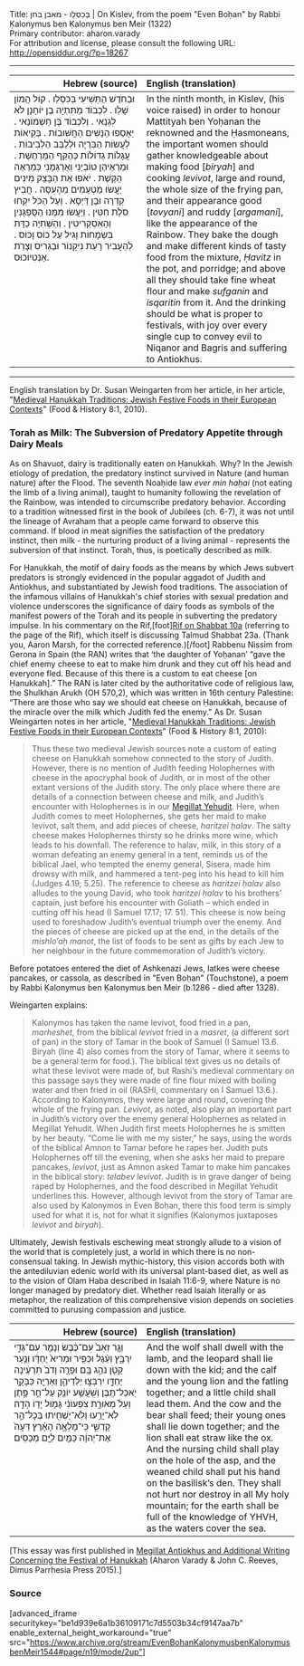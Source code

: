 <html>
<head></head>
<body>
Title: בְּכִסְלֵו - מאבן בֹחן | On Kislev, from the poem "Even Boḥan" by Rabbi Ḳalonymus ben Ḳalonymus ben Meir (1322)<br />
Primary contributor: aharon.varady<br />
For attribution and license, please consult the following URL: <a href="http://opensiddur.org/?p=18267">http://opensiddur.org/?p=18267</a>
<p />
<hr />

<table style="margin-left: auto;margin-right: auto;" class="draggable">
<thead><tr><th id="x" style="text-align: right;">Hebrew (source)</th><th style="text-align: left;">English (translation)</th></tr></thead>
<tbody>
<tr>
<td style="vertical-align:top;" width="46%">
<div class="liturgy"><span lang="he">
וּבַחֹדֶשׁ הַתְּשִׁיעִי בְּכִסְלֵו . 
קוֹל הֲמוֹן שָׁלֵו . 
לִכְבוֹד מַתִּתְיָה בֶן יוֹחָנָן לֹא לִגְנֵאי . 
וְלִכְבוֹד בֶּן חַשְׁמוֹנַאי . 
יֵאָסְפוּ הַנָּשִׁים הַחֲשׁוּבוֹת . 
בְּקִיאוֹת לַעֲשׂוֹת הַבִּרְיָה וּלְלַבֵּב הַלְּבִיבוֹת . 
עֲגָלוֹת גְדוֹלוֹת כְּהֶקֵּף הַמַּרְחֶשֶׁת . 
וּמַרְאֵיהֶן טוֹבְיָנִי וְאַרְגְּמָנִי 
כְּמַרְאֵה הַקֶּשֶׁת . 
יֹאפוּ אֶת הַבָּצֵק מִינִים יַעֲשׂוּ מַטְעַמִים מֵהָעִסָּה . 
חֲבִיץ קְדֵרָה וּבֶן דַּיְסָא . 
וְעַל הַכֹּל יִקְחוּ סֹלֶת חִטִּין . 
וְיַעֲשׂוּ מִמֶּנוּ הַסֻּפְגָּנִין וְהָאִסְקְרִיטִין . 
וְהַשְּׁתִיָה כַדָּת בִּשְׂמָחוֹת 
וָגִיל עַל כוֹס וָכוֹס . 
לְהַעֲבִיר רָעַת נִיקָנוֹר וּבַגְרִיס וְצָרַת אַנְטִיוֹכוּס.
</span></div>
</td>
 
<td style="vertical-align:top;" width="53%">
<div class="english">
In the ninth month, in Kislev, 
(his voice raised)
in order to honour Mattityah ben Yoḥanan the reknowned 
and the Ḥasmoneans, 
the important women should gather
knowledgeable about making food [<em>biryah</em>] and cooking <em>levivot</em>,
large and round, the whole size of the frying pan, 
and their appearance good [<em>tovyani</em>] and ruddy [<em>argamani</em>], 
like the appearance of the Rainbow.
They bake the dough and make different kinds of tasty food from the mixture,
<em>Ḥavitz</em> in the pot, and porridge; 
and above all they should take fine wheat flour 
and make <em>sufganin</em> and <em>isqaritin</em> from it.
And the drinking should be what is proper to festivals, 
with joy over every single cup 
to convey evil to Niqanor and Bagris and suffering to Antiokhus.
</div>
</td></tr></tbody></table>

<hr />

English translation by Dr. Susan Weingarten from her article, in her article, "<a href="https://www.academia.edu/12348903/Medieval_Hanukkah_traditions_Jewish_festive_foods_in_their_European_contexts">Medieval Hanukkah Traditions: Jewish Festive Foods in their European Contexts</a>" (Food &amp; History 8:1, 2010).

<h3>Torah as Milk: The Subversion of Predatory Appetite through Dairy Meals</h3>

As on Shavuot, dairy is traditionally eaten on Ḥanukkah. Why? In the Jewish etiology of predation, the predatory instinct survived in Nature (and human nature) after the Flood. The seventh Noaḥide law <em>ever min haḥai</em> (not eating the limb of a living animal), taught to humanity following the revelation of the Rainbow, was intended to circumscribe predatory behavior. According to a tradition witnessed first in the book of Jubilees (ch. 6-7), it was not until the lineage of Avraham that a people came forward to observe this command. If blood in meat signifies the satisfaction of the predatory instinct, then milk - the nurturing product of a living animal - represents the subversion of that instinct. Torah, thus, is poetically described as milk.

For Ḥanukkah, the motif of dairy foods as the means by which Jews subvert predators is strongly evidenced in the popular aggadot of Judith and Antiokhus, and substantiated by Jewish food traditions. The association of the infamous villains of Ḥanukkah's chief stories with sexual predation and violence underscores the significance of dairy foods as symbols of the manifest powers of the Torah and its people in subverting the predatory impulse. In his commentary on the Rif,[foot]<a href="https://www.sefaria.org/Rif_Shabbat.10a.2">Rif on Shabbat 10a</a> (referring to the page of the Rif), which itself is discussing Talmud Shabbat 23a. (Thank you, Aaron Marsh, for the corrected reference.)[/foot] Rabbenu Nissim from Gerona in Spain (the RAN) writes that ‘the daughter of Yoḥanan’ “gave the chief enemy cheese to eat to make him drunk and they cut off his head and everyone fled. Because of this there is a custom to eat cheese [on Ḥanukkah].” The RAN is later cited by the authoritative code of religious law, the Shulkhan Arukh (OH 570,2), which was written in 16th century Palestine: “There are those who say we should eat cheese on Ḥanukkah, because of the miracle over the milk which Judith fed the enemy.” As Dr. Susan Weingarten notes in her article, "<a href="http://books.openedition.org/obp/1045?lang=en">Medieval Hanukkah Traditions: Jewish Festive Foods in their European Contexts</a>" (Food &amp; History 8:1, 2010):

<blockquote>Thus these two medieval Jewish sources note a custom of eating cheese on Ḥanukkah somehow connected to the story of Judith. However, there is no mention of Judith feeding Holophernes with cheese in the apocryphal book of Judith, or in most of the other extant versions of the Judith story. The only place where there are details of a connection between cheese and milk, and Judith’s encounter with Holophernes is in our <a href="https://opensiddur.org/prayers-for/special-days/commemorative-days/hanukkah/megillat-yehudit-for-hanukkah/">Megillat Yehudit</a>. Here, when Judith comes to meet Holophernes, she gets her maid to make levivot, salt them, and add pieces of cheese, <em>haritzei ḥalav</em>. The salty cheese makes Holophernes thirsty so he drinks more wine, which leads to his downfall. The reference to halav, milk, in this story of a woman defeating an enemy general in a tent, reminds us of the biblical Jael, who tempted the enemy general, Sisera, made him drowsy with milk, and hammered a tent-peg into his head to kill him (Judges 4.19; 5.25). The reference to cheese as <em>haritzei ḥalav</em> also alludes to the young David, who took <em>haritzei ḥalav</em> to his brothers’ captain, just before his encounter with Goliath – which ended in cutting off his head (I Samuel 17.17; 17. 51). This cheese is now being used to foreshadow Judith’s eventual triumph over the enemy. And the pieces of cheese are picked up at the end, in the details of the <em>mishlo’aḥ manot</em>, the list of foods to be sent as gifts by each Jew to her neighbour in the future commemoration of Judith’s victory.</blockquote>

Before potatoes entered the diet of Ashkenazi Jews, latkes were cheese pancakes, or cassola, as described in "Even Boḥan" (Touchstone), a poem by Rabbi Ḳalonymus ben Ḳalonymus ben Meir (b.1286 - died after 1328).

Weingarten explains:

<blockquote>Kalonymos has taken the name levivot, food fried in a pan, <em>marheshet</em>, from the biblical <em>levivot</em> fried in a <em>masret</em>, (a different sort of pan) in the story of Tamar in the book of Samuel (I Samuel 13.6. Biryah (line 4) also comes from the story of Tamar, where it seems to be a general term for food.). The biblical text gives us no details of what these levivot were made of, but Rashi’s medieval commentary on this passage says they were made of fine flour mixed with boiling water and then fried in oil (RASHI, commentary on I Samuel 13.6.). According to Kalonymos, they were large and round, covering the whole of the frying pan. <em>Levivot</em>, as noted, also play an important part in Judith’s victory over the enemy general Holophernes as related in Megillat Yehudit. When Judith first meets Holophernes he is smitten by her beauty. “Come lie with me my sister,” he says, using the words of the biblical Amnon to Tamar before he rapes her. Judith puts Holophernes off till the evening, when she asks her maid to prepare pancakes, <em>levivot</em>, just as Amnon asked Tamar to make him pancakes in the biblical story: <em>telabev levivot</em>. Judith is in grave danger of being raped by Holophernes, and the food described in Megillat Yehudit underlines this. However, although levivot from the story of Tamar are also used by Kalonymos in Even Boḥan, there this food term is simply used for what it is, not for what it signifies (Kalonymos juxtaposes <em>levivot</em> and <em>biryah</em>).</blockquote>

Ultimately, Jewish festivals eschewing meat strongly allude to a vision of the world that is completely just, a world in which there is no non-consensual taking. In Jewish mythic-history, this vision accords both with the  antediluvian edenic world with its universal plant-based diet, as well as to the vision of Olam Haba described in Isaiah 11:6-9, where Nature is no longer managed by predatory diet. Whether read Isaiah literally or as metaphor, the realization of this comprehensive vision depends on societies committed to purusing compassion and justice.

<table style="margin-left: auto;margin-right: auto;" class="draggable">
<thead><tr><th id="x" style="text-align: right;">Hebrew (source)</th><th style="text-align: left;">English (translation)</th></tr></thead>
<tbody>
<tr>
<td style="vertical-align:top;" width="46%">
<div class="liturgy"><span lang="he">
וְגָ֤ר זְאֵב֙ עִם־כֶּ֔בֶשׂ 
וְנָמֵ֖ר עִם־גְּדִ֣י יִרְבָּ֑ץ 
וְעֵ֨גֶל וּכְפִ֤יר וּמְרִיא֙ יַחְדָּ֔ו 
וְנַ֥עַר קָטֹ֖ן נֹהֵ֥ג בָּֽם׃ 
וּפָרָ֤ה וָדֹב֙ תִּרְעֶ֔ינָה יַחְדָּ֖ו 
יִרְבְּצ֣וּ יַלְדֵיהֶ֑ן 
וְאַרְיֵ֖ה כַּבָּקָ֥ר יֹֽאכַל־תֶּֽבֶן׃ 
וְשִֽׁעֲשַׁ֥ע יוֹנֵ֖ק עַל־חֻ֣ר פָּ֑תֶן 
וְעַל֙ מְאוּרַ֣ת צִפְעוֹנִ֔י גָּמ֖וּל יָד֥וֹ הָדָֽה׃ 
לֹֽא־יָרֵ֥עוּ וְלֹֽא־יַשְׁחִ֖יתוּ בְּכָל־הַ֣ר קָדְשִׁ֑י 
כִּֽי־מָלְאָ֣ה הָאָ֗רֶץ דֵּעָה֙ אֶת־יְהוָ֔ה 
כַּמַּ֖יִם לַיָּ֥ם מְכַסִּֽים׃
</span></div>
</td>
 
<td style="vertical-align:top;" width="53%">
<div class="english">
And the wolf shall dwell with the lamb, 
and the leopard shall lie down with the kid; 
and the calf and the young lion and the fatling together; 
and a little child shall lead them. 
And the cow and the bear shall feed; 
their young ones shall lie down together; 
and the lion shall eat straw like the ox. 
And the nursing child shall play on the hole of the asp, 
and the weaned child shall put his hand on the basilisk’s den. 
They shall not hurt nor destroy in all My holy mountain; 
for the earth shall be full of the knowledge of YHVH, 
as the waters cover the sea. 
</div>
</td></tr></tbody></table>

[This essay was first published in <a href="http://dimus.parrhesia.press/megillat-antiokhus-for-ḥanukah/">Megillat Antiokhus and Additional Writing Concerning the Festival of Hanukkah</a> (Aharon Varady &amp; John C. Reeves, Dimus Parrhesia Press 2015).]

<h3>Source</h3>

[advanced_iframe securitykey="be1d939e6a1b36109171c7d5503b34cf9147aa7b" enable_external_height_workaround="true" src="https://www.archive.org/stream/EvenBohanKalonymusbenKalonymusbenMeir1544#page/n19/mode/2up"]
</body>
</html>